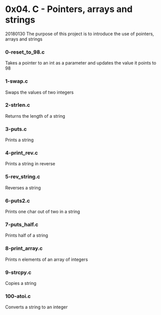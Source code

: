 # 0x04. C - Pointers, arrays and strings

20180130
The purpose of this project is to introduce the use of pointers, arrays and strings

### 0-reset_to_98.c
Takes a pointer to an int as a parameter and updates the value it points to 98

### 1-swap.c
Swaps the values of two integers

### 2-strlen.c
Returns the length of a string

### 3-puts.c
Prints a string

### 4-print_rev.c
Prints a string in reverse

### 5-rev_string.c
Reverses a string

### 6-puts2.c
Prints one char out of two in a string

### 7-puts_half.c
Prints half of a string

### 8-print_array.c
Prints n elements of an array of integers

### 9-strcpy.c
Copies a string

### 100-atoi.c
Converts a string to an integer

